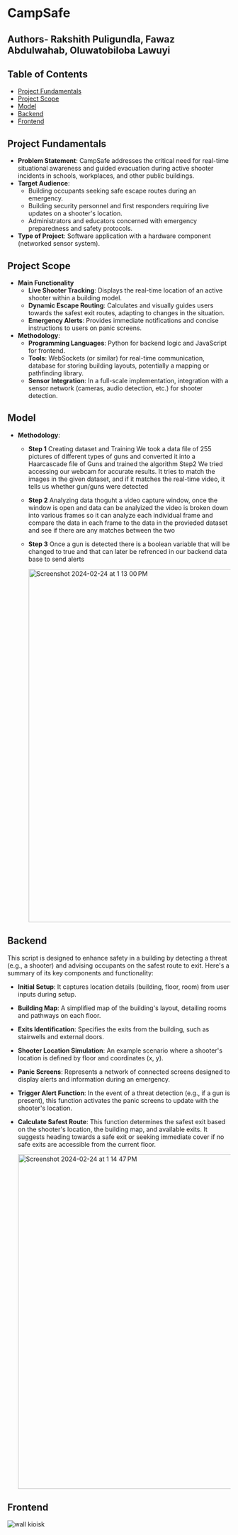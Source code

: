 # CampSafe
## Authors- Rakshith Puligundla, Fawaz Abdulwahab, Oluwatobiloba Lawuyi
## Table of Contents

- [Project Fundamentals](#fundamentals)
- [Project Scope](#project_scope)
- [Model](#model)
- [Backend](#backend)
- [Frontend](#frontend)


## Project Fundamentals <a name = "fundamentals"></a>

- **Problem Statement**: CampSafe addresses the critical need for real-time situational awareness and guided evacuation during active shooter incidents in schools, workplaces, and other public buildings.
- **Target Audience**:
  - Building occupants seeking safe escape routes during an emergency.
  - Building security personnel and first responders requiring live updates on a shooter's location.
  - Administrators and educators concerned with emergency preparedness and safety protocols.
- **Type of Project**: Software application with a hardware component (networked sensor system).


## Project Scope<a name = "project_scope"></a>

- **Main Functionality**
  - **Live Shooter Tracking**: Displays the real-time location of an active shooter within a building model.
  - **Dynamic Escape Routing**: Calculates and visually guides users towards the safest exit routes, adapting to changes in the situation.
  - **Emergency Alerts**: Provides immediate notifications and concise instructions to users on panic screens.
- **Methodology**:
  - **Programming Languages**: Python for backend logic and JavaScript for frontend.
  - **Tools**: WebSockets (or similar) for real-time communication, database for storing building layouts, potentially a mapping or pathfinding library.
  - **Sensor Integration**: In a full-scale implementation, integration with a sensor network (cameras, audio detection, etc.) for shooter detection.

## Model <a name = "model"></a>

- **Methodology**:
  - **Step 1** Creating dataset and Training We took a data file of 255 pictures of different types of guns and converted it into a Haarcascade file of Guns and trained the algorithm Step2 We tried accessing our webcam for accurate results. It tries to match the images in the given dataset, and if it matches the real-time video, it tells us whether gun/guns were detected
  - **Step 2** Analyzing data thoguht a video capture window, once the window is open and data can be analyized the video is broken down into various frames so it can analyze each individual frame and compare the data in each frame to the data in the provieded dataset and see if there are any matches between the two
  - **Step 3** Once a  gun is detected there is a boolean variable that will be changed to true and that can later be refrenced in our backend data base to send alerts
  
    <img width="798" alt="Screenshot 2024-02-24 at 1 13 00 PM" src="https://github.com/Fawazie/offical-weapons-recog/assets/138349460/98a7eddc-5a00-47ab-b061-38d7b5804f1d">
 

## Backend<a name = "backend"></a>

This script is designed to enhance safety in a building by detecting a threat (e.g., a shooter) and advising occupants on the safest route to exit. Here's a summary of its key components and functionality:

- **Initial Setup**: It captures location details (building, floor, room) from user inputs during setup.
- **Building Map**: A simplified map of the building's layout, detailing rooms and pathways on each floor.
- **Exits Identification**: Specifies the exits from the building, such as stairwells and external doors.
- **Shooter Location Simulation**: An example scenario where a shooter's location is defined by floor and coordinates (x, y).
- **Panic Screens**: Represents a network of connected screens designed to display alerts and information during an emergency.
- **Trigger Alert Function**: In the event of a threat detection (e.g., if a gun is present), this function activates the panic screens to update with the shooter's location.
- **Calculate Safest Route**: This function determines the safest exit based on the shooter's location, the building map, and available exits. It suggests heading towards a safe exit or seeking immediate cover if no safe exits are accessible from the current floor.

  <img width="756" alt="Screenshot 2024-02-24 at 1 14 47 PM" src="https://github.com/Fawazie/offical-weapons-recog/assets/138349460/a37a46eb-730c-4667-9949-3c440d8de3df">

## Frontend <a name = "frontend"></a>

  ![wall kioisk](https://github.com/Fawazie/offical-weapons-recog/assets/138349460/e3db3328-c107-4b4c-9995-ec010638e095)
</p>
